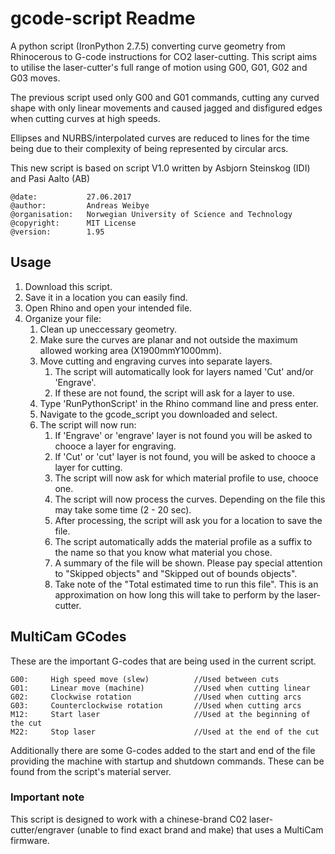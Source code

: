 # gcode-script Readme

A python script (IronPython 2.7.5) converting curve geometry from Rhinocerous to G-code instructions for CO2 laser-cutting. This script aims to utilise the laser-cutter's full range of motion using G00, G01, G02 and G03 moves.

The previous script used only G00 and G01 commands, cutting any curved shape with only linear movements and caused jagged and disfigured edges when cutting curves at high speeds. 

Ellipses and NURBS/interpolated curves are reduced to lines for the time being due to their complexity of being represented by circular arcs.

This new script is based on script V1.0 written by Asbjorn Steinskog (IDI) and Pasi Aalto (AB)


    @date:           27.06.2017
    @author:         Andreas Weibye
    @organisation:   Norwegian University of Science and Technology
    @copyright:      MIT License
    @version:        1.95


## Usage

1. Download this script.
1. Save it in a location you can easily find.
1. Open Rhino and open your intended file.
1. Organize your file:
   1. Clean up uneccessary geometry.
   1. Make sure the curves are planar and not outside the maximum allowed working area (X1900mmY1000mm).
   1. Move cutting and engraving curves into separate layers.
      1. The script will automatically look for layers named 'Cut' and/or 'Engrave'.
      1. If these are not found, the script will ask for a layer to use.
   1. Type 'RunPythonScript' in the Rhino command line and press enter.
   1. Navigate to the gcode_script you downloaded and select.
   1. The script will now run:
      1. If 'Engrave' or 'engrave' layer is not found you will be asked to chooce a layer for engraving.
      1. If 'Cut' or 'cut' layer is not found, you will be asked to chooce a layer for cutting.
      1. The script will now ask for which material profile to use, chooce one.
      1. The script will now process the curves. Depending on the file this may take some time (2 - 20 sec).
      1. After processing, the script will ask you for a location to save the file.
        1. The script automatically adds the material profile as a suffix to the name so that you know what material you chose.
      1. A summary of the file will be shown. Please pay special attention to "Skipped objects" and "Skipped out of bounds objects".
      1. Take note of the "Total estimated time to run this file". This is an approximation on how long this will take to perform by the laser-cutter.


## MultiCam GCodes
These are the important G-codes that are being used in the current script. 

```
G00:     High speed move (slew)          //Used between cuts
G01:     Linear move (machine)           //Used when cutting linear
G02:     Clockwise rotation              //Used when cutting arcs
G03:     Counterclockwise rotation       //Used when cutting arcs
M12:     Start laser                     //Used at the beginning of the cut
M22:     Stop laser                      //Used at the end of the cut
```
Additionally there are some G-codes added to the start and end of the file providing the machine with startup and shutdown commands. These can be found from the script's material server. 

### Important note
This script is designed to work with a chinese-brand C02 laser-cutter/engraver (unable to find exact brand and make) that uses a MultiCam firmware.
